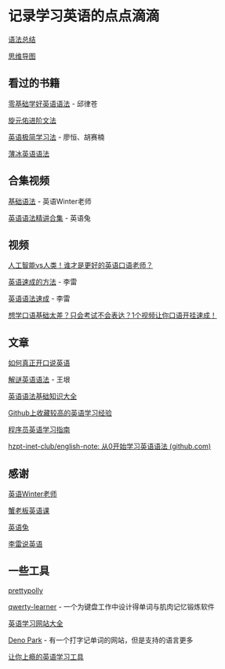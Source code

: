 # 记录学习英语的点点滴滴

[语法总结](/grammar.md)

[思维导图](https://www.zhixi.com/view/68f20a62)

## 看过的书籍

[零基础学好英语语法](https://weread.qq.com/web/bookDetail/732328b0718995a47324961) - 邱律苍

[旋元佑进阶文法](https://grammar.codeyu.com/)

[英语极简学习法](https://weread.qq.com/web/bookDetail/b7732720813ab7b49g0185f7) - 廖恒、胡赛楠

[薄冰英语语法](https://oldwestenglish.github.io/grammar/#/)

## 合集视频

[基础语法](https://space.bilibili.com/1122933332/channel/collectiondetail?sid=421466) - 英语Winter老师

[英语语法精讲合集](https://www.bilibili.com/video/BV1XY411J7aG/) - 英语兔

## 视频

[人工智能vs人类！谁才是更好的英语口语老师？](https://www.bilibili.com/video/BV1su4y1B7Hq)

[英语速成的方法](https://www.bilibili.com/video/BV17B4y127aT) - 李雷

[英语语法速成](https://www.bilibili.com/video/BV1Z5411V7d) - 李雷

[想学口语基础太差？只会考试不会表达？1个视频让你口语开挂速成！](https://www.bilibili.com/video/BV1Xu4y1H79i)

## 文章

[如何真正开口说英语](https://siri.ink/blog/how_to_learn_english/)

[解谜英语语法](http://www.yinwang.org/blog-cn/2018/11/23/grammar) - 王垠

[英语语法基础知识大全](https://zhuanlan.zhihu.com/p/400448345)

[Github上收藏较高的英语学习经验](https://byoungd.github.io/English-level-up-tips/#/)

[程序员英语学习指南](https://icodeit.org/2020/05/how-to-learn-english/)

[hzpt-inet-club/english-note: 从0开始学习英语语法 (github.com)](https://github.com/hzpt-inet-club/english-note)

## 感谢

[英语Winter老师](https://space.bilibili.com/1122933332)

[蟹老板英语课](https://space.bilibili.com/1421174868/)

[英语兔](https://space.bilibili.com/483162496)

[李雷说英语](https://space.bilibili.com/107563581)

## 一些工具

[prettypolly](https://www.prettypolly.app/)

[qwerty-learner](https://qwerty.kaiyi.cool/) - 一个为键盘工作中设计得单词与肌肉记忆锻炼软件

[英语学习网站大全](https://www.yywz123.com/)

[Deno Park](https://denopark.com/) - 有一个打字记单词的网站，但是支持的语言更多

[让你上瘾的英语学习工具](https://earthworm.cuixueshe.com/)

